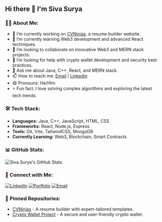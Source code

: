## Hi there 👋 I'm Siva Surya

<!--
**sivasurya0907/sivasurya0907** is a ✨ _special_ ✨ repository because its `README.md` (this file) appears on your GitHub profile.
-->

### 👨‍💻 About Me:
- 🔭 I’m currently working on [CVNinjas](https://sivasurya-neuralinverse.vercel.app/), a resume builder website.
- 🌱 I’m currently learning Web3 development and advanced React techniques.
- 👯 I’m looking to collaborate on innovative Web3 and MERN stack projects.
- 🤔 I’m looking for help with crypto wallet development and security best practices.
- 💬 Ask me about Java, C++, React, and MERN stack.
- 📫 How to reach me: [Email](mailto:sivasurya@example.com) | [LinkedIn](https://www.linkedin.com/in/sivasurya0907)
- 😄 Pronouns: He/Him
- ⚡ Fun fact: I love solving complex algorithms and exploring the latest tech trends.

### 🛠 Tech Stack:
- **Languages:** Java, C++, JavaScript, HTML, CSS
- **Frameworks:** React, Node.js, Express
- **Tools:** Git, Vite, TailwindCSS, MongoDB
- **Currently Learning:** Web3, Blockchain, Smart Contracts

### 📊 GitHub Stats:
![Siva Surya's GitHub Stats](https://github-readme-stats.vercel.app/api?username=sivasurya0907&show_icons=true&theme=radical)

### 🔗 Connect with Me:
[![LinkedIn](https://img.shields.io/badge/-LinkedIn-blue?style=flat-square&logo=linkedin)](https://www.linkedin.com/in/sivasurya0907)
[![Portfolio](https://img.shields.io/badge/-Portfolio-brightgreen?style=flat-square&logo=google-chrome)](https://sivasurya-neuralinverse.vercel.app/)
[![Email](https://img.shields.io/badge/-Email-red?style=flat-square&logo=gmail)](mailto:sivasurya@example.com)

### 🌟 Pinned Repositories:
- [CVNinjas](https://github.com/sivasurya0907/CVNinjas) - A resume builder with expert-tailored templates.
- [Crypto Wallet Project](https://github.com/sivasurya0907/CryptoWallet) - A secure and user-friendly crypto wallet.
